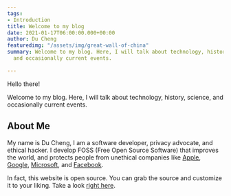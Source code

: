 ```yaml
---
tags:
- Introduction
title: Welcome to my blog
date: 2021-01-17T06:00:00.000+00:00
author: Du Cheng
featuredimg: "/assets/img/great-wall-of-china"
summary: Welcome to my blog. Here, I will talk about technology, history, science,
  and occasionally current events.

---
```

Hello there!

Welcome to my blog. Here, I will talk about technology, history, science, and occasionally current events.

## About Me

My name is Du Cheng, I am a software developer, privacy advocate, and ethical hacker. I develop FOSS (Free Open Source Software) that improves the world, and protects people from unethical companies like [Apple](https://www.businessinsider.com/apple-knowingly-used-child-labor-supplier-3-years-cut-costs-2020-12), [Google](https://www.wsj.com/articles/how-google-interferes-with-its-search-algorithms-and-changes-your-results-11573823753), [Microsoft](https://www.gnu.org/proprietary/malware-microsoft.en.html), and [Facebook](https://money.cnn.com/2018/04/17/technology/facebook-lawsuit-facial-recognition/index.html).

In fact, this website is open source. You can grab the source and customize it to your liking. Take a look [right here](https://github.com/DuAtHome/du-just-doing-du).